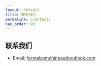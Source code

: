 ```yaml
---
layout: default
title: 联系我们
permalink: /contact/
nav_order: 99
---
```


## 联系我们

- Email: [formalsemchinese@outlook.com](mailto:formalsemchinese@outlook.com)

